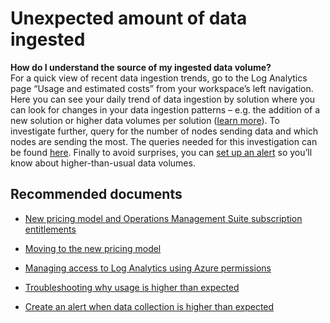 
<properties
pageTitle="Unexpected amount of data ingested"
description="Unexpected amount of data ingested"
service="microsoft.operationalinsights"
resource="workspaces"
symptomID=""
infoBubbleText=""
authors="yossiy"
authorAlias="yossiy"
displayorder="13"
selfHelpType="resource"
supportTopicIds="32612527"
resourceTags=""
productPesIds="15725"
cloudEnvironments="Public, Fairfax"
/>

# Unexpected amount of data ingested

**How do I understand the source of my ingested data volume?**<br>
For a quick view of recent data ingestion trends, go to the Log Analytics page “Usage and estimated costs” from your workspace’s left navigation. Here you can see your daily trend of data ingestion by solution where you can look for changes in your data ingestion patterns – e.g. the addition of a new solution or higher data volumes per solution ([learn more](https://docs.microsoft.com/azure/azure-monitor/platform/data-usage)). To investigate further, query for the number of nodes sending data and which nodes are sending the most. The queries needed for this investigation can be found [here](https://docs.microsoft.com/azure/azure-monitor/platform/data-usage?toc=%2Fazure%2Fazure-monitor%2Ftoc.json#troubleshooting-why-usage-is-higher-than-expected). Finally to avoid surprises, you can [set up an alert](https://docs.microsoft.com/azure/azure-monitor/platform/data-usage?toc=%2Fazure%2Fazure-monitor%2Ftoc.json#create-an-alert-when-data-collection-is-higher-than-expected) so you’ll know about higher-than-usual data volumes.


## **Recommended documents**
* [New pricing model and Operations Management Suite subscription entitlements](https://docs.microsoft.com/azure/monitoring-and-diagnostics/monitoring-usage-and-estimated-costs#new-pricing-model-and-operations-management-suite-subscription-entitlements)
* [Moving to the new pricing model](https://docs.microsoft.com/azure/monitoring-and-diagnostics/monitoring-usage-and-estimated-costs#moving-to-the-new-pricing-model)
* [Managing access to Log Analytics using Azure permissions](https://docs.microsoft.com/azure/log-analytics/log-analytics-manage-access?toc=/azure/azure-monitor/toc.json#managing-access-to-log-analytics-using-azure-permissions)

* [Troubleshooting why usage is higher than expected](https://docs.microsoft.com/azure/azure-monitor/platform/data-usage#troubleshooting-why-usage-is-higher-than-expected)
* [Create an alert when data collection is higher than expected](https://docs.microsoft.com/azure/azure-monitor/platform/data-usage#create-an-alert-when-data-collection-is-higher-than-expected)
